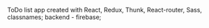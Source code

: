 ToDo list app created with React, Redux, Thunk, React-router, Sass, classnames; backend - firebase; 
